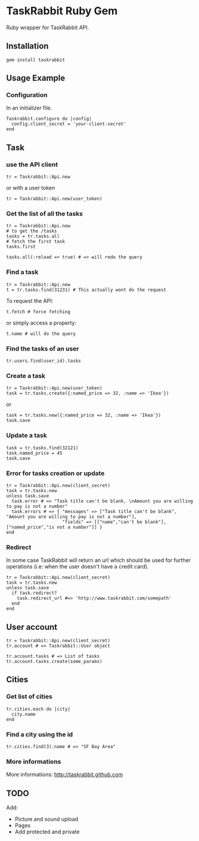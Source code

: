 # TaskRabbit Ruby Gem

Ruby wrapper for TaskRabbit API.

## Installation

    gem install taskrabbit

## Usage Example

### Configuration

In an initializer file.

    Taskrabbit.configure do |config|
      config.client_secret = 'your-client-secret'
    end

## Task

### use the API client

    tr = Taskrabbit::Api.new
    
or with a user token

    tr = Taskrabbit::Api.new(user_token)

### Get the list of all the tasks

    tr = Taskrabbit::Api.new
    # to get the /tasks
    tasks = tr.tasks.all
    # fetch the first task
    tasks.first
    
    tasks.all(:reload => true) # => will redo the query

### Find a task

    tr = Taskrabbit::Api.new
    t = tr.tasks.find(31231) # This actually wont do the request

To request the API:

    t.fetch # force fetching

or simply access a property:

    t.name # will do the query

### Find the tasks of an user

    tr.users.find(user_id).tasks

### Create a task

    tr = Taskrabbit::Api.new(user_token)
    task = tr.tasks.create({:named_price => 32, :name => 'Ikea'})

or 

    task = tr.tasks.new({:named_price => 32, :name => 'Ikea'})
    task.save

### Update a task

    task = tr.tasks.find(32121)
    task.named_price = 45
    task.save

### Error for tasks creation or update

    tr = Taskrabbit::Api.new(client_secret)
    task = tr.tasks.new
    unless task.save
      task.error # => "Task title can't be blank, \nAmount you are willing to pay is not a number"
      task.errors # => { "messages" => ["Task title can't be blank", "Amount you are willing to pay is not a number"],
                         "fields" => [["name","can't be blank"], ["named_price","is not a number"]] }
    end

### Redirect

In some case TaskRabbit will return an url which should be used for further operations (i.e: when the user doesn't have a credit card).

    tr = Taskrabbit::Api.new(client_secret)
    task = tr.tasks.new
    unless task.save
      if task.redirect?
        task.redirect_url #=> 'http://www.taskrabbit.com/somepath'
      end
    end

## User account

    tr = Taskrabbit::Api.new(client_secret)
    tr.account # => Taskrabbit::User object

    tr.account.tasks # => List of tasks
    tr.account.tasks.create(some_params)

## Cities

### Get list of cities

    tr.cities.each do |city|
      city.name
    end

### Find a city using the id

    tr.cities.find(3).name # => "SF Bay Area"

### More informations

More informations: http://taskrabbit.github.com

## TODO

Add:

- Picture and sound upload
- Pages
- Add protected and private